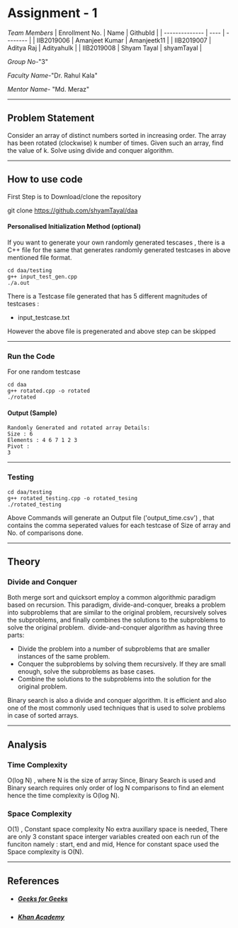 # Assignment - 1

*Team Members*
|   Enrollment No.  |   Name   | GithubId |
|   --------------  |   ----   | -------- |
|    IIB2019006  |   Amanjeet Kumar | Amanjeetk11 |
|    IIB2019007  |   Aditya Raj | Adityahulk |
|    IIB2019008  |   Shyam Tayal | shyamTayal |


*Group No-*"3"

*Faculty Name-*"Dr. Rahul Kala"

*Mentor Name-* "Md. Meraz"

---
## Problem Statement
Consider an array of distinct numbers sorted in increasing order. The array has been rotated (clockwise) k number of times. Given such an array, find the value of k. Solve using divide and conquer algorithm.

---
## How to use code
First Step is to Download/clone the repository

git clone https://github.com/shyamTayal/daa

#### Personalised Initialization Method (optional)
If you want to generate your own randomly generated tescases , there is a C++ file for the same that generates randomly generated testcases in above mentioned file format.
```
cd daa/testing
g++ input_test_gen.cpp
./a.out         
```
There is a Testcase file generated that has 5 different magnitudes of testcases :
 - input_testcase.txt

However the above file is pregenerated and above step can be skipped

---
### Run the Code
For one random testcase
```
cd daa
g++ rotated.cpp -o rotated
./rotated
```
#### Output (Sample)
```
Randomly Generated and rotated array Details:
Size : 6
Elements : 4 6 7 1 2 3
Pivot :
3
```
---
### Testing
```
cd daa/testing
g++ rotated_testing.cpp -o rotated_tesing
./rotated_testing
```
Above Commands will generate an Output file ('output_time.csv') , that contains the comma seperated values for each testcase of Size of array and No. of comparisons done.

---
## Theory
### Divide and Conquer
Both merge sort and quicksort employ a common algorithmic paradigm based on recursion. This paradigm, divide-and-conquer, breaks a problem into subproblems that are similar to the original problem, recursively solves the subproblems, and finally combines the solutions to the subproblems to solve the original problem. 
divide-and-conquer algorithm as having three parts:
- Divide the problem into a number of subproblems that are smaller instances of the same problem.
- Conquer the subproblems by solving them recursively. If they are small enough, solve the subproblems as base cases.
- Combine the solutions to the subproblems into the solution for the original problem.

Binary search is also a divide and conquer algorithm. It is efficient and also one of the most commonly used techniques that is used to solve problems in case of sorted arrays.

---
## Analysis
### Time Complexity
O(log N) , where N is the size of array
Since, Binary Search is used and Binary search requires only order of log N comparisons to find an element hence the time complexity is O(log N).

### Space Complexity
O(1) , Constant space complexity
No extra auxillary space is needed, There are only 3 constant space interger variables created oon each run of the funciton namely : start, end and mid, Hence for constant space used the Space complexity is O(N).

---
## References
- ##### [Geeks for Geeks](https://www.geeksforgeeks.org/divide-and-conquer/)
- ##### [Khan Academy](https://www.geeksforgeeks.org/binary-search/)
